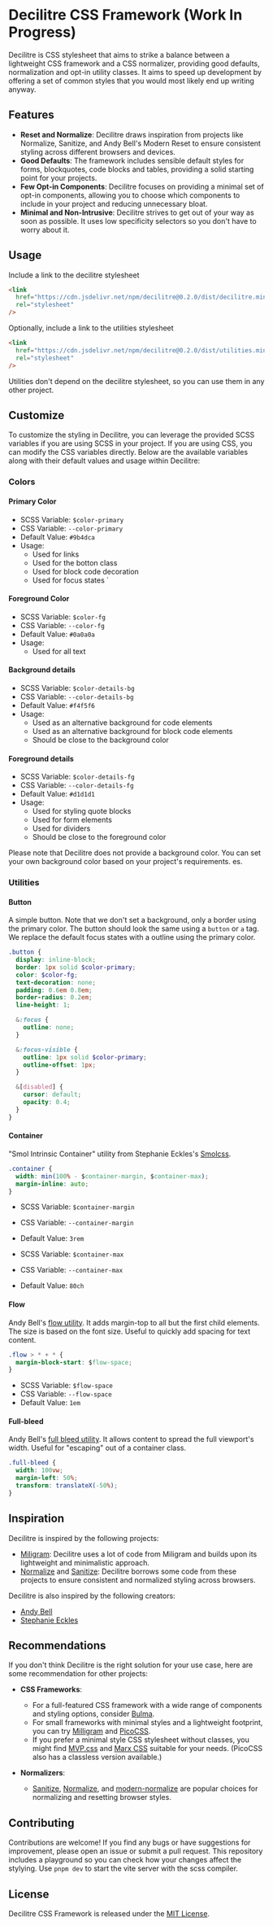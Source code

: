 # Decilitre CSS Framework (Work In Progress)

Decilitre is CSS stylesheet that aims to strike a balance between a lightweight CSS framework and a CSS normalizer, providing good defaults, normalization and opt-in utility classes. It aims to speed up development by offering a set of common styles that you would most likely end up writing anyway.

## Features

- **Reset and Normalize**: Decilitre draws inspiration from projects like Normalize, Sanitize, and Andy Bell's Modern Reset to ensure consistent styling across different browsers and devices.
- **Good Defaults**: The framework includes sensible default styles for forms, blockquotes, code blocks and tables, providing a solid starting point for your projects.
- **Few Opt-in Components**: Decilitre focuses on providing a minimal set of opt-in components, allowing you to choose which components to include in your project and reducing unnecessary bloat.
- **Minimal and Non-Intrusive**: Decilitre strives to get out of your way as soon as possible. It uses low specificity selectors so you don't have to worry about it.

## Usage

Include a link to the decilitre stylesheet

```html
<link
  href="https://cdn.jsdelivr.net/npm/decilitre@0.2.0/dist/decilitre.min.css"
  rel="stylesheet"
/>
```

Optionally, include a link to the utilities stylesheet

```html
<link
  href="https://cdn.jsdelivr.net/npm/decilitre@0.2.0/dist/utilities.min.css"
  rel="stylesheet"
/>
```

Utilities don't depend on the decilitre stylesheet, so you can use them in any other project.

## Customize

To customize the styling in Decilitre, you can leverage the provided SCSS variables if you are using SCSS in your project. If you are using CSS, you can modify the CSS variables directly. Below are the available variables along with their default values and usage within Decilitre:

### Colors

#### Primary Color

- SCSS Variable: `$color-primary`
- CSS Variable: `--color-primary`
- Default Value: `#9b4dca`
- Usage:
  - Used for links
  - Used for the botton class
  - Used for block code decoration
  - Used for focus states
    `

#### Foreground Color

- SCSS Variable: `$color-fg`
- CSS Variable: `--color-fg`
- Default Value: `#0a0a0a`
- Usage:
  - Used for all text

#### Background details

- SCSS Variable: `$color-details-bg`
- CSS Variable: `--color-details-bg`
- Default Value: `#f4f5f6`
- Usage:
  - Used as an alternative background for code elements
  - Used as an alternative background for block code elements
  - Should be close to the background color

#### Foreground details

- SCSS Variable: `$color-details-fg`
- CSS Variable: `--color-details-fg`
- Default Value: `#d1d1d1`
- Usage:
  - Used for styling quote blocks
  - Used for form elements
  - Used for dividers
  - Should be close to the foreground color

Please note that Decilitre does not provide a background color. You can set your own background color based on your project's requirements.
es.

### Utilities

#### Button

A simple button. Note that we don't set a background, only a border using the primary color.
The button should look the same using a `button` or `a` tag. We replace the default focus states
with a outline using the primary color.

```scss
.button {
  display: inline-block;
  border: 1px solid $color-primary;
  color: $color-fg;
  text-decoration: none;
  padding: 0.6em 0.8em;
  border-radius: 0.2em;
  line-height: 1;

  &:focus {
    outline: none;
  }

  &:focus-visible {
    outline: 1px solid $color-primary;
    outline-offset: 1px;
  }

  &[disabled] {
    cursor: default;
    opacity: 0.4;
  }
}
```

#### Container

"Smol Intrinsic Container" utility from Stephanie Eckles's [Smolcss](https://smolcss.dev/#smol-container).

```css
.container {
  width: min(100% - $container-margin, $container-max);
  margin-inline: auto;
}
```

- SCSS Variable: `$container-margin`
- CSS Variable: `--container-margin`
- Default Value: `3rem`

- SCSS Variable: `$container-max`
- CSS Variable: `--container-max`
- Default Value: `80ch`

#### Flow

Andy Bell's [flow utility](https://andy-bell.co.uk/my-favourite-3-lines-of-css/).
It adds margin-top to all but the first child elements. The size is based on the font size. Useful to quickly add spacing for text content.

```css
.flow > * + * {
  margin-block-start: $flow-space;
}
```

- SCSS Variable: `$flow-space`
- CSS Variable: `--flow-space`
- Default Value: `1em`

#### Full-bleed

Andy Bell's [full bleed utility](https://archive.hankchizljaw.com/wrote/creating-a-full-bleed-css-utility/).
It allows content to spread the full viewport's width. Useful for "escaping" out of a container class.

```css
.full-bleed {
  width: 100vw;
  margin-left: 50%;
  transform: translateX(-50%);
}
```

## Inspiration

Decilitre is inspired by the following projects:

- [Miligram](https://milligram.io): Decilitre uses a lot of code from Miligram and builds upon its lightweight and minimalistic approach.
- [Normalize](https://necolas.github.io/normalize.css/) and [Sanitize](https://github.com/csstools/sanitize.css): Decilitre borrows some code from these projects to ensure consistent and normalized styling across browsers.

Decilitre is also inspired by the following creators:

- [Andy Bell](https://andy-bell.co.uk/)
- [Stephanie Eckles ](https://thinkdobecreate.com/)

## Recommendations

If you don't think Decilitre is the right solution for your use case, here are some recommendation for other projects:

- **CSS Frameworks**:

  - For a full-featured CSS framework with a wide range of components and styling options, consider [Bulma](https://bulma.io).
  - For small frameworks with minimal styles and a lightweight footprint, you can try [Milligram](https://milligram.io) and [PicoCSS](https://picocss.com).
  - If you prefer a minimal style CSS stylesheet without classes, you might find [MVP.css](https://andybrewer.github.io/mvp/) and [Marx CSS](https://mblode.github.io/marx/) suitable for your needs. (PicoCSS also has a classless version available.)

- **Normalizers**:
  - [Sanitize](https://github.com/csstools/sanitize.css), [Normalize](https://necolas.github.io/normalize.css/), and [modern-normalize](https://github.com/sindresorhus/modern-normalize) are popular choices for normalizing and resetting browser styles.

## Contributing

Contributions are welcome! If you find any bugs or have suggestions for improvement, please open an issue or submit a pull request.
This repository includes a playground so you can check how your changes affect the stylying. Use `pnpm dev` to start the vite server with the scss compiler.

## License

Decilitre CSS Framework is released under the [MIT License](LICENSE).
